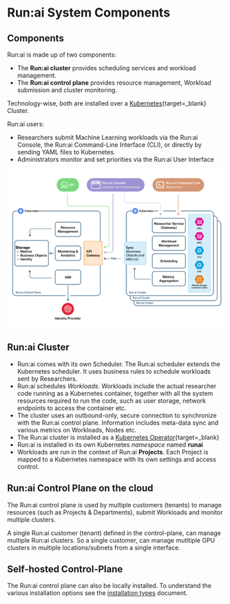 # Run:ai System Components 

## Components

Run:ai is made up of two components:

* The __Run:ai cluster__ provides scheduling services and workload management. 
* The __Run:ai control plane__ provides resource management, Workload submission and cluster monitoring.

Technology-wise, both are installed over a [Kubernetes](https://kubernetes.io){target=_blank} Cluster.

Run:ai users:

* Researchers submit Machine Learning workloads via the Run:ai Console, the Run:ai Command-Line Interface (CLI), or directly by sending YAML files to Kubernetes.
* Administrators monitor and set priorities via the Run:ai User Interface

![multi-cluster-architecture](img/multi-cluster-architecture.png)


## Run:ai Cluster 

* Run:ai comes with its own Scheduler. The Run:ai scheduler extends the Kubernetes scheduler. It uses business rules to schedule workloads sent by Researchers. 
* Run:ai schedules _Workloads_. Workloads include the actual researcher code running as a Kubernetes container, together with all the system resources required to run the code, such as user storage, network endpoints to access the container etc. 
* The cluster uses an outbound-only, secure connection to synchronize with the Run:ai control plane. Information includes meta-data sync and various metrics on Workloads, Nodes etc.
* The Run:ai cluster is installed as a [Kubernetes Operator](https://kubernetes.io/docs/concepts/extend-kubernetes/operator/){target=_blank}
* Run:ai is installed in its own Kubernetes _namespace_ named __runai__
* Workloads are run in the context of Run:ai __Projects__. Each Project is mapped to a Kubernetes namespace with its own settings and access control. 


## Run:ai Control Plane on the cloud

The Run:ai control plane is used by multiple customers (tenants) to manage resources (such as Projects & Departments), submit Workloads and monitor multiple clusters.

A single Run:ai customer (tenant) defined in the control-plane, can manage multiple Run:ai clusters. So a single customer, can manage mutltiple GPU clusters in multiple locations/subnets from a single interface. 

## Self-hosted Control-Plane

The Run:ai control plane can also be locally installed. To understand the various installation options see the [installation types](../admin/runai-setup/installation-types.md) document.






